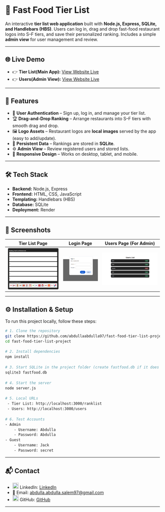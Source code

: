 # 🍔 Fast Food Tier List

An interactive **tier list web application** built with **Node.js, Express, SQLite, and Handlebars (HBS)**. Users can log in, drag and drop fast-food restaurant logos into S–F tiers, and save their personalized ranking. Includes a simple **admin view** for user management and review.

---

## 🌐 Live Demo
- 👉 **Tier List(Main App):** [View Website Live]()
- 👉 **Users(Admin View):** [View Website Live]()

---

## 🚀 Features
- 🔑 **User Authentication** – Sign up, log in, and manage your tier list.  
- 🏆 **Drag-and-Drop Ranking** – Arrange restaurants into S–F tiers with smooth drag and drop.  
- 🖼️ **Logo Assets** – Restaurant logos are **local images** served by the app (easy to add/update).  
- 💾 **Persistent Data** – Rankings are stored in **SQLite**.  
- ⚙️ **Admin View** – Review registered users and stored lists.  
- 📱 **Responsive Design** – Works on desktop, tablet, and mobile.

---

## 🛠️ Tech Stack
- **Backend:** Node.js, Express
- **Frontend:** HTML, CSS, JavaScript 
- **Templating:** Handlebars (HBS)  
- **Database:** SQLite  
- **Deployment:** Render

---

## 📸 Screenshots

| Tier List Page | Login Page | Users Page (For Admin) |
|---|---|---|
| ![Tier List screenshot](public/screenshots/Tier-List.png) | ![Login screenshot](public/screenshots/Login.png) | ![Users (For Admin) screenshot](public/screenshots/Users-List.png) |

---

## ⚙️ Installation & Setup

To run this project locally, follow these steps:

```bash
# 1. Clone the repository
git clone https://github.com/abdullaabdulla97/fast-food-tier-list-project.git
cd fast-food-tier-list-project

# 2. Install dependencies
npm install

# 3. Start SQLite in the project folder (create fastfood.db if it does not exist)
sqlite3 fastfood.db

# 4. Start the server
node server.js

# 5. Local URLs
 - Tier List: http://localhost:3000/ranklist
 - Users: http://localhost:3000/users

# 6. Test Accounts
- Admin
    - Username: Abdulla
    - Password: Abdulla
- Guest
    - Username: Jack
    - Password: secret
```
---

## 📬 Contact
- <img src="https://img.icons8.com/ios-glyphs/32/linkedin.png" height="20" width="20"/> LinkedIn: [LinkedIn](https://www.linkedin.com/in/abdulla-abdulla-350a0937b/)  
- 📧 Email: abdulla.abdulla.salem97@gmail.com  
- <img src="https://img.icons8.com/ios-glyphs/32/github.png" height="20" width="20"/> GitHub: [GitHub](https://github.com/abdullaabdulla97)

---